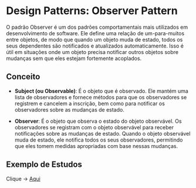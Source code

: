 # Design Patterns: Observer Pattern

O padrão Observer é um dos padrões comportamentais mais utilizados em desenvolvimento de software. Ele define uma relação de um-para-muitos entre objetos, de modo que quando um objeto muda de estado, todos os seus dependentes são notificados e atualizados automaticamente. Isso é útil em situações onde um objeto precisa notificar outros objetos sobre mudanças sem que eles estejam fortemente acoplados.

## Conceito

- **Subject (ou Observable)**: É o objeto que é observado. Ele mantém uma lista de observadores e fornece métodos para que os observadores se registrem e cancelem a inscrição, bem como para notificar os observadores sobre as mudanças de estado.

- **Observer**: É o objeto que observa o estado do objeto observável. Os observadores se registram com o objeto observável para receber notificações sobre as mudanças de estado. Quando o objeto observável muda de estado, ele notifica todos os seus observadores, permitindo que eles tomem medidas apropriadas com base nessas mudanças.

## Exemplo de Estudos

Clique -> <a href=""> Aqui</a>


